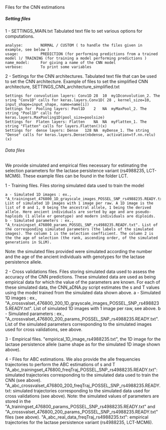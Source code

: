 
Files for the CNN estimations 

##### Setting files

1 - SETTINGS_MAIN.txt
Tabulated text file to set various options for computations. 

	analyse:		NORMAL / CUSTOM ( to handle the files given in example, see below )
	usage:			PREDICTION (for performing predictions from a trained model )/ TRAINING (for training a model performing predictions )
	name_model:		For giving a name of the CNN model
	verbose:		To print some variables


2 - Settings for the CNN architectures.
Tabulated text file that can be used to set the CNN architecture. Example of files to set the simplified CNN architecture, SETTINGS_CNN_architecture_simplified.txt

	Settings for convolution layers: Conv1D	28	10	my1Dconvolution_2. The sring "Conv1D" calls for	keras.layers.Conv1D( 28 , kernel_size=10, input_shape=input_shape, name=name[i])
	Settings for  Pooling layers: Pool1D	2	NA	myMaxPool_2. The string "Pool1D" calls for	keras.layers.MaxPooling1D(pool_size=poolsize)
	Settings for  Flaten layers: Flatten	NA	NA	myFlatten_1. The string "Flatten" calls for	layers.Flatten()(x)
	Settings for  dense layers: Dense	128	NA	myDense_1. The string "Dense" calls for	keras.layers.Dense(nbdense, activation=tf.nn.relu)(x)


###### Data files 
We provide simulated and empirical files necessary for estimating the selection parameters for the lactase persistence variant (rs4988235, LCT-MCM6). These example files can be found in the folder LCT.

1 - Training files.
Files storing simulated data used to train the model

	a - Simulated 1D images : ex., "A_trainingset_476800_1D_grayscale_images_POSSEL_SNP_rs4988235.READY.txt". List of simulated 1D images with 1 image per raw. A 1D image is the list of 0 and 1, 0 being the ancestral allele, 1 being the derived allele. Here ancient individuals are sorted by age and are pseudo-haploids (1 allele er genotype) and modern individuals are diploids. 
	b - Simulated parameters : ex., "A_trainingset_476800_params_POSSEL_SNP_rs4988235.READY.txt". List of the corresponding simulated parameters (the labels of the simulated images). The column 1 is the selection coefficient. The column 2 is the the age of selection (the rank, ascending order, of the simulated generations in SLiM).

Note: the simulated files provided were simulated according the number and the age of the ancient individuals with genotypes for the lactase persistence allele.

2 - Cross validations files.
Files storing simulated data used to assess the accuracy of the CNN predictions. These simulated data are used as being empirical data for which the value of the parameters are known. For each of these simulated data, the CNN_aDNA.py script estimates the s and T values using the model trained from the simulated data shown above.
	a - Simulated 1D images : ex., "A_crossvalset_476800_200_1D_grayscale_images_POSSEL_SNP_rs4988235.READY.txt". List of simulated 1D images with 1 image per raw, see above.
	b - Simulated parameters : ex., "A_crossvalset_476800_200_params_POSSEL_SNP_rs4988235.READY.txt". List of the simulated parameters corresponding to the simulated images used for cross validations, see above.

3 - Empirical files.
"empirical_1D_image_rs4988235.txt", the 1D image for the lactase persistence allele (same shape as for the simulated 1D image shown above). 

4 - Files for ABC estimations.
We also provide the alle frequencies trajectories to perform the ABC estimations of s and T
	"A_abc_trainingset_476800_freqTraj_POSSEL_SNP_rs4988235.READY.txt":		simulated trajectories corresponding to the simulated data used to train the CNN (see above).
	"A_abc_crossvalset_476800_200_freqTraj_POSSEL_SNP_rs4988235.READY.txt:	simulated trajectories corresponding to the simulated data used for cross validations (see above).
Note: the simulated values of parameters are stored in the "A_trainingset_476800_params_POSSEL_SNP_rs4988235.READY.txt" and "A_crossvalset_476800_200_params_POSSEL_SNP_rs4988235.READY.txt" files (see above).
	"A_abc_real_data_freqTraj_rs4988235.txt":		empirical trajectories for the lactase persistence variant (rs4988235, LCT-MCM6).






